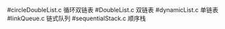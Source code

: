 #circleDoubleList.c
循环双链表
#DoubleList.c
双链表
#dynamicList.c
单链表
#linkQueue.c
链式队列
#sequentialStack.c
顺序栈
